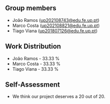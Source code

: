 ## Group members

- João Ramos (up202108743@edu.fe.up.pt)
- Marco Costa (up202108821@edu.fe.up.pt)
- Tiago Viana (up201807126@edu.fe.up.pt)

## Work Distribution

- João Ramos - 33.33 %
- Marco Costa - 33.33 %
- Tiago Viana - 33.33 %

## Self-Assessment

- We think our project deserves a 20 out of 20.